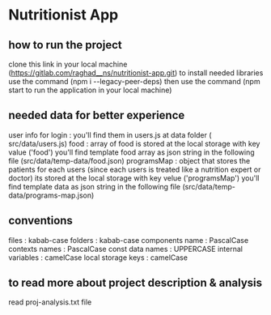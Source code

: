 # Nutritionist App



## how to run the project 
clone this link in your local machine (https://gitlab.com/raghad__ns/nutritionist-app.git)
to install needed libraries use the command (npm i --legacy-peer-deps)
then use the command (npm start to run the application in your local machine) 

## needed data for better experience 
 user info for login : you'll find them in users.js at data folder ( src/data/users.js)
 food : array of food is stored at the local storage with key value ('food') 
    you'll find template food array as json string in the following file (src/data/temp-data/food.json)
programsMap : object that stores the patients for each users (since each users is treated like a nutrition expert or doctor)
    its stored at the local storage with key velue ('programsMap')
    you'll find template data as json string in the following file (src/data/temp-data/programs-map.json)

## conventions 
files : kabab-case 
folders : kabab-case
components name : PascalCase
contexts names : PascalCase
const data names : UPPERCASE
internal variables : camelCase
local storage keys : camelCase

## to read more about project description & analysis 
read proj-analysis.txt file 